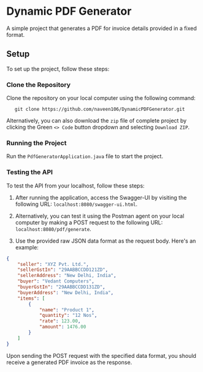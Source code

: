 # Dynamic PDF Generator

A simple project that generates a PDF for invoice details provided in a fixed format.

## Setup

To set up the project, follow these steps:

### Clone the Repository

Clone the repository on your local computer using the following command:

```
   git clone https://github.com/naveen106/DynamicPDFGenerator.git
```

Alternatively, you can also download the `zip` file of complete project by clicking the Green `<> Code` button dropdown and selecting `Download ZIP`.

### Running the Project

Run the `PdfGeneratorApplication.java` file to start the project.

### Testing the API

To test the API from your localhost, follow these steps:

1. After running the application, access the Swagger-UI by visiting the following URL: `localhost:8080/swagger-ui.html`.

2. Alternatively, you can test it using the Postman agent on your local computer by making a POST request to the following URL: `localhost:8080/pdf/generate`.

3. Use the provided raw JSON data format as the request body. Here's an example:

```json
{
    "seller": "XYZ Pvt. Ltd.",
    "sellerGstIn": "29AABBCCDD121ZD",
    "sellerAddress": "New Delhi, India",
    "buyer": "Vedant Computers",
    "buyerGstIn": "29AABBCCDD131ZD",
    "buyerAddress": "New Delhi, India",
    "items": [
        {
            "name": "Product 1",
            "quantity": "12 Nos",
            "rate": 123.00,
            "amount": 1476.00
        }        
    ]
}
```
Upon sending the POST request with the specified data format, you should receive a generated PDF invoice as the response.
